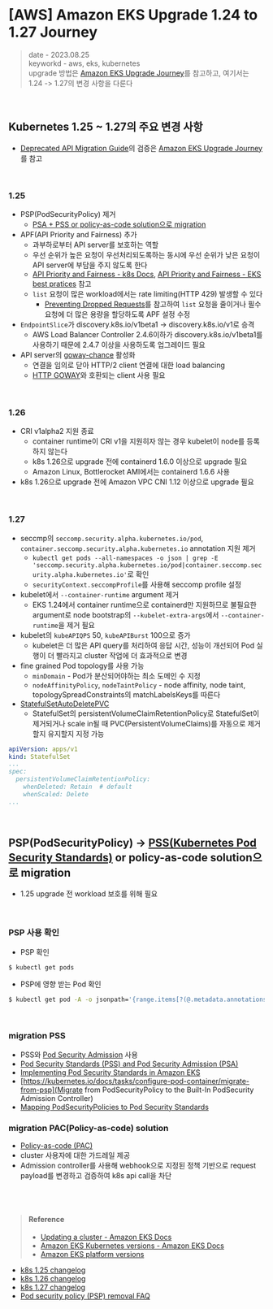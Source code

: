 # [AWS] Amazon EKS Upgrade 1.24 to 1.27 Journey
> date - 2023.08.25  
> keyworkd - aws, eks, kubernetes  
> upgrade 방법은 [Amazon EKS Upgrade Journey](./eks_upgrade_journey.md)를 참고하고, 여기서는 1.24 -> 1.27의 변경 사항을 다룬다  

<br>

## Kubernetes 1.25 ~ 1.27의 주요 변경 사항
* [Deprecated API Migration Guide](https://kubernetes.io/docs/reference/using-api/deprecation-guide)의 검증은 [Amazon EKS Upgrade Journey](./eks_upgrade_journey.md)를 참고

<br>

### 1.25
* PSP(PodSecurityPolicy) 제거
  * [PSA + PSS or policy-as-code solution으로 migration](#psppodsecuritypolicy---psskubernetes-pod-security-standards-or-policy-as-code-solution으로-migration)
* APF(API Priority and Fairness) 추가
  * 과부하로부터 API server를 보호하는 역할
  * 우선 순위가 높은 요청이 우선처리되도록하는 동시에 우선 순위가 낮은 요청이 API server에 부담을 주지 않도록 한다
  * [API Priority and Fairness - k8s Docs](https://kubernetes.io/docs/concepts/cluster-administration/flow-control), [API Priority and Fairness - EKS best pratices](https://aws.github.io/aws-eks-best-practices/scalability/docs/control-plane/#api-priority-and-fairness) 참고
  * `list` 요청이 많은 workload에서는 rate limiting(HTTP 429) 발생할 수 있다
    * [Preventing Dropped Requests](https://aws.github.io/aws-eks-best-practices/scalability/docs/control-plane/#preventing-dropped-requests)를 참고하여 `list` 요청을 줄이거나 필수 요청에 더 많은 용량을 할당하도록 APF 설정 수정
* `EndpointSlice`가 discovery.k8s.io/v1beta1 -> discovery.k8s.io/v1로 승격
  * AWS Load Balancer Controller 2.4.6이하가 discovery.k8s.io/v1beta1를 사용하기 때문에 2.4.7 이상을 사용하도록 업그레이드 필요
* API server의 [goway-chance](https://kubernetes.io/docs/reference/command-line-tools-reference/kube-apiserver/) 활성화
  * 연결을 임의로 닫아 HTTP/2 client 연결에 대한 load balancing
  * [HTTP GOWAY](https://www.rfc-editor.org/rfc/rfc7540#section-6.8)와 호환되는 client 사용 필요

<br>

### 1.26
* CRI v1alpha2 지원 종료
  * container runtime이 CRI v1을 지원히자 않는 경우 kubelet이 node를 등록하지 않는다
  * k8s 1.26으로 upgrade 전에 containerd 1.6.0 이상으로 upgrade 필요
  * Amazon Linux, Bottlerocket AMI에서는 containerd 1.6.6 사용
* k8s 1.26으로 upgrade 전에 Amazon VPC CNI 1.12 이상으로 upgrade 필요

<br>

### 1.27
* seccmp의 `seccomp.security.alpha.kubernetes.io/pod`, `container.seccomp.security.alpha.kubernetes.io` annotation 지원 제거
  * `kubectl get pods --all-namespaces -o json | grep -E 'seccomp.security.alpha.kubernetes.io/pod|container.seccomp.security.alpha.kubernetes.io'`로 확인
  * `securityContext.seccompProfile`를 사용해 seccomp profile 설정
* kubelet에서 `--container-runtime` argument 제거
  * EKS 1.24에서 container runtime으로 containerd만 지원하므로 불필요한 argument로 node bootstrap의 `--kubelet-extra-args`에서 `--container-runtime`을 제거 필요
* kubelet의 `kubeAPIQPS` 50, `kubeAPIBurst` 100으로 증가
  * kubelet은 더 많은 API query를 처리하여 응답 시간, 성능이 개선되어 Pod 실행이 더 빨라지고 cluster 작업에 더 효과적으로 변경
* fine grained Pod topology를 사용 가능
  * `minDomain` - Pod가 분산되어야하는 최소 도메인 수 지정
  * `nodeAffinityPolicy`, `nodeTaintPolicy` - node affinity, node taint, topologySpreadConstraints의 matchLabelsKeys를 따른다
* [StatefulSetAutoDeletePVC](https://kubernetes.io/docs/concepts/workloads/controllers/statefulset/#persistentvolumeclaim-retention)
  * StatefulSet의 persistentVolumeClaimRetentionPolicy로 StatefulSet이 제거되거나 scale in될 때 PVC(PersistentVolumeClaims)를 자동으로 제거할지 유지할지 지정 가능
```yaml
apiVersion: apps/v1
kind: StatefulSet
...
spec:
  persistentVolumeClaimRetentionPolicy:
    whenDeleted: Retain  # default
    whenScaled: Delete
...
```


<br>

## PSP(PodSecurityPolicy) -> [PSS(Kubernetes Pod Security Standards)](https://kubernetes.io/docs/concepts/security/pod-security-standards) or policy-as-code solution으로 migration
* 1.25 upgrade 전 workload 보호를 위해 필요

<br>

### PSP 사용 확인
* PSP 확인
```sh
$ kubectl get pods
```
* PSP에 영향 받는 Pod 확인
```sh
$ kubectl get pod -A -o jsonpath='{range.items[?(@.metadata.annotations.kubernetes\.io/psp)]}{.metadata.name}{"\t"}{.metadata.namespace}{"\t"}{.metadata.annotations.kubernetes\.io/psp}{"\n"}'
```

<br>

### migration PSS
* PSS와 [Pod Security Admission](https://kubernetes.io/docs/concepts/security/pod-security-admission) 사용
* [Pod Security Standards (PSS) and Pod Security Admission (PSA)](https://aws.github.io/aws-eks-best-practices/security/docs/pods/#pod-security-standards-pss-and-pod-security-admission-psa)
* [Implementing Pod Security Standards in Amazon EKS](https://aws.amazon.com/ko/blogs/containers/implementing-pod-security-standards-in-amazon-eks)
* [https://kubernetes.io/docs/tasks/configure-pod-container/migrate-from-psp](Migrate from PodSecurityPolicy to the Built-In PodSecurity Admission Controller)
* [Mapping PodSecurityPolicies to Pod Security Standards](https://kubernetes.io/docs/reference/access-authn-authz/psp-to-pod-security-standards)

### migration PAC(Policy-as-code) solution
* [Policy-as-code (PAC)](https://aws.github.io/aws-eks-best-practices/security/docs/pods/#policy-as-code-pac)
* cluster 사용자에 대한 가드레일 제공
* Admission controller를 사용해 webhook으로 지정된 정책 기반으로 request payload를 변경하고 검증하여 k8s api call을 차단


<br><br>

> #### Reference
> * [Updating a cluster - Amazon EKS Docs](https://docs.aws.amazon.com/eks/latest/userguide/update-cluster.html)
> * [Amazon EKS Kubernetes versions - Amazon EKS Docs](https://docs.aws.amazon.com/eks/latest/userguide/kubernetes-versions.html)
> * [Amazon EKS platform versions](https://docs.aws.amazon.com/eks/latest/userguide/platform-versions.html)
* [k8s 1.25 changelog](https://github.com/kubernetes/kubernetes/blob/master/CHANGELOG/CHANGELOG-1.25.md#changelog-since-v1240)
* [k8s 1.26 changelog](https://github.com/kubernetes/kubernetes/blob/master/CHANGELOG/CHANGELOG-1.26.md)
* [k8s 1.27 changelog](https://github.com/kubernetes/kubernetes/blob/master/CHANGELOG/CHANGELOG-1.27.md)
* [Pod security policy (PSP) removal FAQ](https://docs.aws.amazon.com/eks/latest/userguide/pod-security-policy-removal-faq.html)
